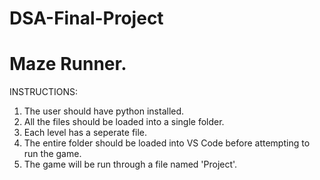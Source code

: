 # DSA-Final-Project
# Maze Runner.

INSTRUCTIONS:
1. The user should have python installed. 
2. All the files should be loaded into a single folder.
3. Each level has a seperate file.
4. The entire folder should be loaded into VS Code before attempting to run the game.
5. The game will be run through a file named 'Project'.
